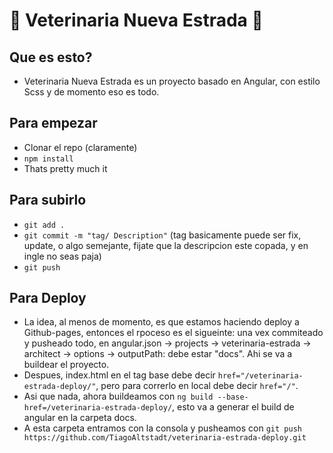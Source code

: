 # 🐾 Veterinaria Nueva Estrada 🐾

## Que es esto?

- Veterinaria Nueva Estrada es un proyecto basado en Angular, con estilo Scss y de momento eso es todo.

## Para empezar

- Clonar el repo (claramente)
- `npm install`
- Thats pretty much it

## Para subirlo

- `git add .`
- `git commit -m "tag/ Description"` (tag basicamente puede ser fix, update, o algo semejante, fijate que la descripcion este copada, y en ingle no seas paja)
- `git push`

## Para Deploy

- La idea, al menos de momento, es que estamos haciendo deploy a Github-pages, entonces el rpoceso es el sigueinte: una vex commiteado y pusheado todo, en angular.json -> projects -> veterinaria-estrada -> architect -> options -> outputPath: debe estar "docs". Ahi se va a buildear el proyecto.
- Despues, index.html en el tag base debe decir `href="/veterinaria-estrada-deploy/"`, pero para correrlo en local debe decir `href="/"`.
- Asi que nada, ahora buildeamos con `ng build --base-href=/veterinaria-estrada-deploy/`, esto va a generar el build de angular en la carpeta docs.
- A esta carpeta entramos con la consola y pusheamos con `git push https://github.com/TiagoAltstadt/veterinaria-estrada-deploy.git`
